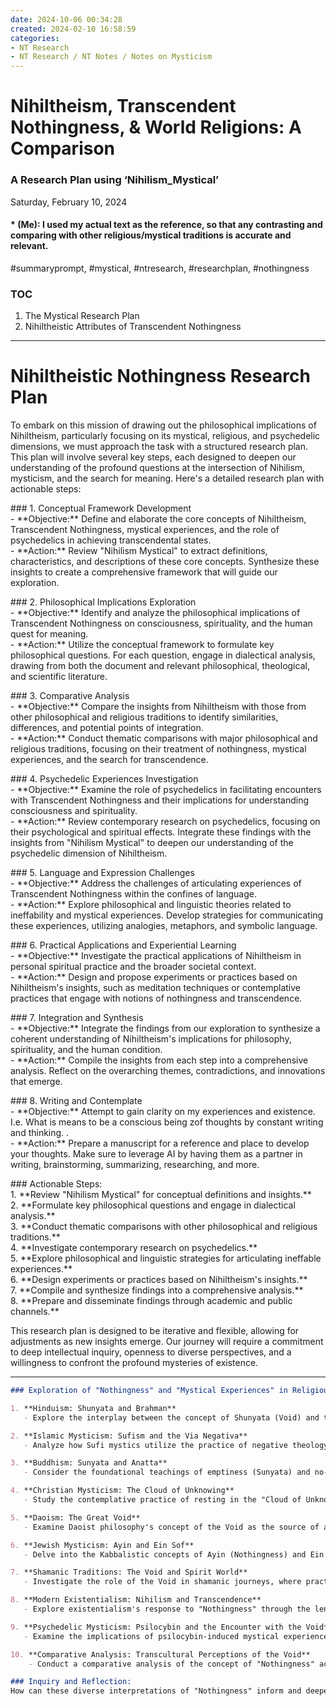 ```yaml
---
date: 2024-10-06 00:34:28
created: 2024-02-10 16:58:59
categories:
- NT Research
- NT Research / NT Notes / Notes on Mysticism
---
```


# Nihiltheism, Transcendent Nothingness, & World Religions: A Comparison

### A Research Plan using ‘Nihilism\_Mystical’

Saturday, February 10, 2024

#### \* (Me): I used my actual text as the reference, so that any contrasting and comparing with other religious/mystical traditions is accurate and relevant.

#summaryprompt, #mystical, #ntresearch, #researchplan, #nothingness

### TOC

1. The Mystical Research Plan
2. Nihiltheistic Attributes of Transcendent Nothingness

* * *

  

# Nihiltheistic Nothingness Research Plan

To embark on this mission of drawing out the philosophical implications of Nihiltheism, particularly focusing on its mystical, religious, and psychedelic dimensions, we must approach the task with a structured research plan. This plan will involve several key steps, each designed to deepen our understanding of the profound questions at the intersection of Nihilism, mysticism, and the search for meaning. Here's a detailed research plan with actionable steps:  
  
\### 1. Conceptual Framework Development  
\- \*\*Objective:\*\* Define and elaborate the core concepts of Nihiltheism, Transcendent Nothingness, mystical experiences, and the role of psychedelics in achieving transcendental states.  
\- \*\*Action:\*\* Review "Nihilism Mystical" to extract definitions, characteristics, and descriptions of these core concepts. Synthesize these insights to create a comprehensive framework that will guide our exploration.  
  
\### 2. Philosophical Implications Exploration  
\- \*\*Objective:\*\* Identify and analyze the philosophical implications of Transcendent Nothingness on consciousness, spirituality, and the human quest for meaning.  
\- \*\*Action:\*\* Utilize the conceptual framework to formulate key philosophical questions. For each question, engage in dialectical analysis, drawing from both the document and relevant philosophical, theological, and scientific literature.  
  
\### 3. Comparative Analysis  
\- \*\*Objective:\*\* Compare the insights from Nihiltheism with those from other philosophical and religious traditions to identify similarities, differences, and potential points of integration.  
\- \*\*Action:\*\* Conduct thematic comparisons with major philosophical and religious traditions, focusing on their treatment of nothingness, mystical experiences, and the search for transcendence.  
  
\### 4. Psychedelic Experiences Investigation  
\- \*\*Objective:\*\* Examine the role of psychedelics in facilitating encounters with Transcendent Nothingness and their implications for understanding consciousness and spirituality.  
\- \*\*Action:\*\* Review contemporary research on psychedelics, focusing on their psychological and spiritual effects. Integrate these findings with the insights from "Nihilism Mystical" to deepen our understanding of the psychedelic dimension of Nihiltheism.  
  
\### 5. Language and Expression Challenges  
\- \*\*Objective:\*\* Address the challenges of articulating experiences of Transcendent Nothingness within the confines of language.  
\- \*\*Action:\*\* Explore philosophical and linguistic theories related to ineffability and mystical experiences. Develop strategies for communicating these experiences, utilizing analogies, metaphors, and symbolic language.  
  
\### 6. Practical Applications and Experiential Learning  
\- \*\*Objective:\*\* Investigate the practical applications of Nihiltheism in personal spiritual practice and the broader societal context.  
\- \*\*Action:\*\* Design and propose experiments or practices based on Nihiltheism's insights, such as meditation techniques or contemplative practices that engage with notions of nothingness and transcendence.

  
\### 7. Integration and Synthesis  
\- \*\*Objective:\*\* Integrate the findings from our exploration to synthesize a coherent understanding of Nihiltheism's implications for philosophy, spirituality, and the human condition.  
\- \*\*Action:\*\* Compile the insights from each step into a comprehensive analysis. Reflect on the overarching themes, contradictions, and innovations that emerge.  
  
\### 8. Writing and Contemplate  
\- \*\*Objective:\*\* Attempt to gain clarity on my experiences and existence. I.e. What is means to be a conscious being zof thoughts by constant writing and thinking. .  
\- \*\*Action:\*\* Prepare a manuscript for a reference and place to develop your thoughts. Make sure to leverage AI by having them as a partner in writing, brainstorming, summarizing, researching, and more.   
  
\### Actionable Steps:  
1\. \*\*Review "Nihilism Mystical" for conceptual definitions and insights.\*\*  
2\. \*\*Formulate key philosophical questions and engage in dialectical analysis.\*\*  
3\. \*\*Conduct thematic comparisons with other philosophical and religious traditions.\*\*  
4\. \*\*Investigate contemporary research on psychedelics.\*\*  
5\. \*\*Explore philosophical and linguistic strategies for articulating ineffable experiences.\*\*  
6\. \*\*Design experiments or practices based on Nihiltheism's insights.\*\*  
7\. \*\*Compile and synthesize findings into a comprehensive analysis.\*\*  
8\. \*\*Prepare and disseminate findings through academic and public channels.\*\*  
  
This research plan is designed to be iterative and flexible, allowing for adjustments as new insights emerge. Our journey will require a commitment to deep intellectual inquiry, openness to diverse perspectives, and a willingness to confront the profound mysteries of existence.

* * *

  

```markdown
### Exploration of "Nothingness" and "Mystical Experiences" in Religious Traditions:

1. **Hinduism: Shunyata and Brahman**
   - Explore the interplay between the concept of Shunyata (Void) and the realization of Brahman as a non-dual consciousness in Advaita Vedanta. Investigate how this perception of "Nothingness" dissolves the ego and unifies the self with the infinite.

2. **Islamic Mysticism: Sufism and the Via Negativa**
   - Analyze how Sufi mystics utilize the practice of negative theology to approach the ineffable qualities of Allah. Examine the mystical journey through the states of annihilation (fana) and subsistence (baqa) in relation to divine "Nothingness."

3. **Buddhism: Sunyata and Anatta**
   - Consider the foundational teachings of emptiness (Sunyata) and no-self (Anatta) in Mahayana Buddhism. Discuss how the realization of "Nothingness" is crucial for liberation from suffering and the cycle of rebirth.

4. **Christian Mysticism: The Cloud of Unknowing**
   - Study the contemplative practice of resting in the "Cloud of Unknowing," where God is experienced beyond the reach of intellect through the embrace of divine darkness or "Nothingness."

5. **Daoism: The Great Void**
   - Examine Daoist philosophy's concept of the Void as the source of all things and the ultimate reality. Explore how the principle of Wu Wei (non-action) reflects an existential alignment with the "Nothingness" that pervades existence.

6. **Jewish Mysticism: Ayin and Ein Sof**
   - Delve into the Kabbalistic concepts of Ayin (Nothingness) and Ein Sof (Infinite), analyzing how mystical practices lead to encounters with the divine absence, which is simultaneously a full presence.

7. **Shamanic Traditions: The Void and Spirit World**
   - Investigate the role of the Void in shamanic journeys, where practitioners navigate non-ordinary realities that are richly connected to the "Nothingness" as a place of healing and revelation.

8. **Modern Existentialism: Nihilism and Transcendence**
   - Explore existentialism's response to "Nothingness" through the lenses of philosophers like Jean-Paul Sartre and Martin Heidegger. Discuss how "Nothingness" relates to existential freedom and angst.

9. **Psychedelic Mysticism: Psilocybin and the Encounter with the Void**
   - Examine the implications of psilocybin-induced mystical experiences and their potential to confront the "Nothingness," leading to profound existential and spiritual revelations.

10. **Comparative Analysis: Transcultural Perceptions of the Void**
    - Conduct a comparative analysis of the concept of "Nothingness" across various cultures and religions, identifying commonalities and differences in understanding and experience.

### Inquiry and Reflection:
How can these diverse interpretations of "Nothingness" inform and deepen our understanding of Nihiltheism's central tenets, especially concerning the dissolution of ego and the realization of a transcendent reality?
```